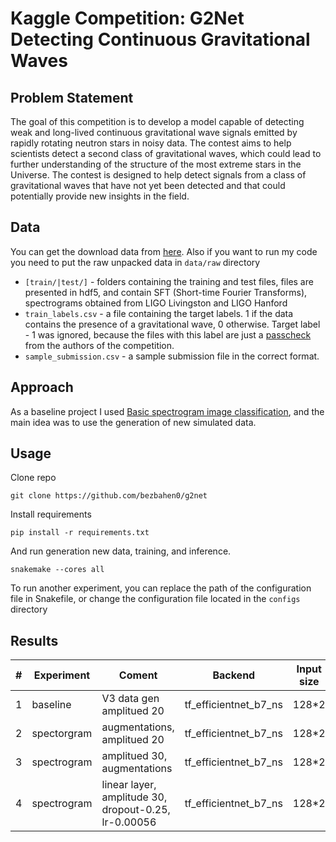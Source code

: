 # Kaggle Competition: G2Net Detecting Continuous Gravitational Waves

## Problem Statement
The goal of this competition is to develop a model capable of detecting weak and long-lived continuous gravitational wave signals emitted by rapidly rotating neutron stars in noisy data. The contest aims to help scientists detect a second class of gravitational waves, which could lead to further understanding of the structure of the most extreme stars in the Universe. The contest is designed to help detect signals from a class of gravitational waves that have not yet been detected and that could potentially provide new insights in the field.

## Data
You can get the download data from [here](https://www.kaggle.com/competitions/g2net-detecting-continuous-gravitational-waves/data). Also if you want to run my code you need to put the raw unpacked data in ``data/raw`` directory

- ```[train/|test/]``` - folders containing the training and test files, files are presented in hdf5, and contain SFT (Short-time Fourier Transforms), spectrograms obtained from LIGO Livingston and LIGO Hanford
- ```train_labels.csv``` - a file containing the target labels. 1 if the data contains the presence of a gravitational wave, 0 otherwise. Target label - 1 was ignored, because the files with this label are just a [passcheck](https://www.kaggle.com/competitions/g2net-detecting-continuous-gravitational-waves/discussion/363734) from the authors of the competition.
- ```sample_submission.csv``` - a sample submission file in the correct format.

## Approach
As a baseline project I used [Basic spectrogram image classification](https://www.kaggle.com/code/junkoda/basic-spectrogram-image-classification), and the main idea was to use the generation of new simulated data.

## Usage
Clone repo
```
git clone https://github.com/bezbahen0/g2net
```

Install requirements
```
pip install -r requirements.txt
```

And run generation new data, training, and inference.
```
snakemake --cores all
```

To run another experiment, you can replace the path of the configuration file in Snakefile, or change the configuration file located in the ```configs``` directory


## Results
| #  | Experiment | Coment      | Backend         | Input size | Private LB  | Public LB |
| -- | ---------- | --------------- | --------------- | ---------- | ------- | ---------| 
| 1  | baseline   | V3 data gen amplitued 20 | tf_efficientnet_b7_ns | 128*2  | 0.726  | 0.707    |
| 2  | spectorgram| augmentations, amplitued 20| tf_efficientnet_b7_ns | 128*2  | 0.745  | 0.721    |
| 3  | spectrogram| amplitued 30, augmentations | tf_efficientnet_b7_ns | 128*2  | 0.748  | 0.732    |
| 4  | spectrogram| linear layer, amplitude 30, dropout-0.25, lr-0.00056 | tf_efficientnet_b7_ns | 128*2  | 0.750  | 0.721    |